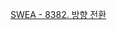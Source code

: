 [SWEA - 8382. 방향 전환](https://swexpertacademy.com/main/code/problem/problemDetail.do?contestProbId=AWyNQrCahHcDFAVP#none)
